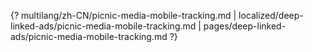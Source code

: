 {? multilang/zh-CN/picnic-media-mobile-tracking.md | localized/deep-linked-ads/picnic-media-mobile-tracking.md | pages/deep-linked-ads/picnic-media-mobile-tracking.md ?}
